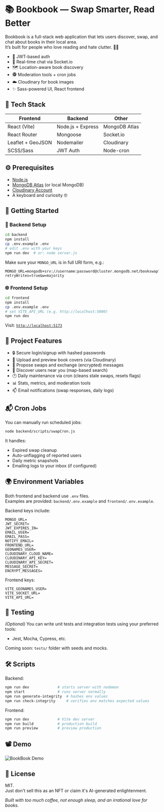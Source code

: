 # 📚 Bookbook — Swap Smarter, Read Better

Bookbook is a full-stack web application that lets users discover, swap, and chat about books in their local area.  
It’s built for people who love reading and hate clutter. 🧠💥

- 🔐 JWT-based auth
- 💬 Real-time chat via Socket.io
- 🗺️ Location-aware book discovery
- 🕵️ Moderation tools + cron jobs
- ☁️ Cloudinary for book images
- ✨ Sass-powered UI, React frontend



## 🔧 Tech Stack

| Frontend         | Backend              | Other                  |
|------------------|----------------------|------------------------|
| React (Vite)     | Node.js + Express    | MongoDB Atlas          |
| React Router     | Mongoose             | Socket.io              |
| Leaflet + GeoJSON| Nodemailer           | Cloudinary             |
| SCSS/Sass        | JWT Auth             | Node-cron              |



## ⚙️ Prerequisites

- [Node.js](https://nodejs.org/)
- [MongoDB Atlas](https://www.mongodb.com/cloud/atlas) (or local MongoDB)
- [Cloudinary Account](https://cloudinary.com/)
- A keyboard and curiosity 🤓



## 🚀 Getting Started

### 📁 Backend Setup

```bash
cd backend
npm install
cp .env.example .env
# edit .env with your keys
npm run dev  # or: node server.js
```

Make sure your `MONGO_URL` is in full URI form, e.g.:

```env
MONGO_URL=mongodb+srv://username:password@cluster.mongodb.net/bookswap?retryWrites=true&w=majority
```

### 🌐 Frontend Setup

```bash
cd frontend
npm install
cp .env.example .env
# set VITE_API_URL (e.g. http://localhost:5000)
npm run dev
```

Visit: [`http://localhost:5173`](http://localhost:5173)


## 🧠 Project Features

- 🔒 Secure login/signup with hashed passwords
- 📸 Upload and preview book covers (via Cloudinary)
- 💌 Propose swaps and exchange (encrypted) messages 
- 🧭 Discover users near you (map-based search)
- 🕐 Daily maintenance via cron (cleans stale swaps, resets flags)
- 📊 Stats, metrics, and moderation tools
- 📫 Email notifications (swap responses, daily logs)

## 📬 Cron Jobs

You can manually run scheduled jobs:

```bash
node backend/scripts/swapCron.js
```

It handles:
- Expired swap cleanup
- Auto-unflagging of reported users
- Daily metric snapshots
- Emailing logs to your inbox (if configured)

## 🌍 Environment Variables

Both frontend and backend use `.env` files.  
Examples are provided: `backend/.env.example` and `frontend/.env.example`.

Backend keys include:

```env
MONGO_URL=
JWT_SECRET=
JWT_EXPIRES_IN=
EMAIL_USER=
EMAIL_PASS=
NOTIFY_EMAIL=
FRONTEND_URL=
GEONAMES_USER=
CLOUDINARY_CLOUD_NAME=
CLOUDINARY_API_KEY=
CLOUDINARY_API_SECRET=
MESSAGE_SECRET=
ENCRYPT_MESSAGES=
```

Frontend keys:

```env
VITE_GEONAMES_USER=
VITE_SOCKET_URL=
VITE_API_URL=
```

## 🧪 Testing

_(Optional)_ You can write unit tests and integration tests using your preferred tools:  
- Jest, Mocha, Cypress, etc.

Coming soon: `tests/` folder with seeds and mocks.

## 🛠️ Scripts

Backend:

```bash
npm run dev             # starts server with nodemon
npm start               # runs server normally
npm run generate-integrity  # hashes env values
npm run check-integrity     # verifies env matches expected values
```

Frontend:

```bash
npm run dev             # Vite dev server
npm run build           # production build
npm run preview         # preview production
```

## 📽️ Demo

![BookBook Demo](./assets/bookbook-demo.gif)

## 📖 License

MIT.  
Just don't sell this as an NFT or claim it's AI-generated enlightenment.


*Built with too much coffee, not enough sleep, and an irrational love for books.*